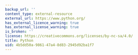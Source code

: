 ```yaml
---
backup_url: ''
content_type: external-resource
external_url: https://www.python.org/
has_external_licence_warning: true
has_external_license_warning: true
is_broken: ''
license: https://creativecommons.org/licenses/by-nc-sa/4.0/
title: Python
uid: 4b5dd50a-9861-47a4-8d83-2945d92ba1f7
---
```


